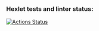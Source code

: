 ### Hexlet tests and linter status:
[![Actions Status](https://github.com/Max-climber/frontend-project-12/actions/workflows/hexlet-check.yml/badge.svg)](https://github.com/Max-climber/frontend-project-12/actions)